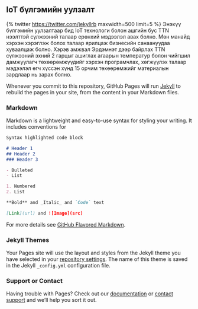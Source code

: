 ## IoT бүлгэмийн уулзалт
{% twitter https://twitter.com/jekyllrb maxwidth=500 limit=5 %}
Энэхүү бүлгэмийн уулзалтаар бид IoT технологи болон ашгийн бус TTN нээлттэй сүлжээний талаар ерөнхий мэдээлэл авах болно. Мөн манайд хэрхэн хэрэглэж болох талаар ярилцаж бизнесийн санаануудаа хуваалцаж болно. Хэрэв амжвал Эрдэмнэт дээр байрлах TTN сүлжээний эхний 2 гарцыг ашиглах агаарын температур болон чийгшил дамжуулагч төхөөрөмжүүдийг хэрхэн програмчлах, хөгжүүлэх талаар мэдээлэл өгч хүссэн хүнд 15 орчим төхөөрөмжийг материалын зардлаар нь зарах болно.

Whenever you commit to this repository, GitHub Pages will run [Jekyll](https://jekyllrb.com/) to rebuild the pages in your site, from the content in your Markdown files.

### Markdown

Markdown is a lightweight and easy-to-use syntax for styling your writing. It includes conventions for

```markdown
Syntax highlighted code block

# Header 1
## Header 2
### Header 3

- Bulleted
- List

1. Numbered
2. List

**Bold** and _Italic_ and `Code` text

[Link](url) and ![Image](src)
```

For more details see [GitHub Flavored Markdown](https://guides.github.com/features/mastering-markdown/).

### Jekyll Themes

Your Pages site will use the layout and styles from the Jekyll theme you have selected in your [repository settings](https://github.com/erdemnet/iot-workshop-2017/settings). The name of this theme is saved in the Jekyll `_config.yml` configuration file.

### Support or Contact

Having trouble with Pages? Check out our [documentation](https://help.github.com/categories/github-pages-basics/) or [contact support](https://github.com/contact) and we’ll help you sort it out.
